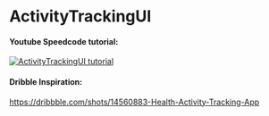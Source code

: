 # ActivityTrackingUI

#### Youtube Speedcode tutorial:
[![ActivityTrackingUI tutorial](http://img.youtube.com/vi/QgTMShAIi6U/0.jpg)](https://youtu.be/QgTMShAIi6U)

#### Dribble Inspiration:
https://dribbble.com/shots/14560883-Health-Activity-Tracking-App
